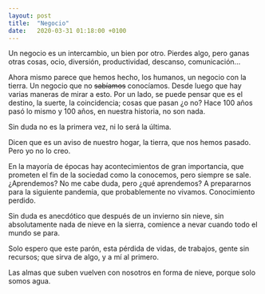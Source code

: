 ```yaml
---
layout: post
title:  "Negocio"
date:   2020-03-31 01:18:00 +0100
---
```


Un negocio es un intercambio, un bien por otro. Pierdes algo, pero ganas otras cosas, ocio, diversión, productividad, descanso, comunicación...

Ahora mismo parece que hemos hecho, los humanos, un negocio con la tierra. Un negocio que no ~~sabíamos~~ conocíamos. Desde luego que hay varias maneras de mirar a esto. Por un lado, se puede pensar que es el destino, la suerte, la coincidencia; cosas que pasan ¿o no? Hace 100 años pasó lo mismo y 100 años, en nuestra historia, no son nada.

Sin duda no es la primera vez, ni lo será la última.

Dicen que es un aviso de nuestro hogar, la tierra, que nos hemos pasado. Pero yo no lo creo.

En la mayoría de épocas hay acontecimientos de gran importancia, que prometen el fin de la sociedad como la conocemos, pero siempre se sale. ¿Aprendemos? No me cabe duda, pero ¿qué aprendemos? A prepararnos para la siguiente pandemia, que probablemente no vivamos. Conocimiento perdido.

Sin duda es anecdótico que después de un invierno sin nieve, sin absolutamente nada de nieve en la sierra, comience a nevar cuando todo el mundo se para.

Solo espero que este parón, esta pérdida de vidas, de trabajos, gente sin recursos; que sirva de algo, y a mí al primero.

Las almas que suben vuelven con nosotros en forma de nieve, porque solo somos agua.

